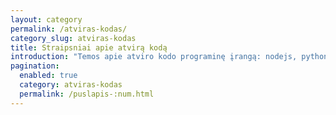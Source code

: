 ```yaml
---
layout: category
permalink: /atviras-kodas/
category_slug: atviras-kodas
title: Straipsniai apie atvirą kodą
introduction: "Temos apie atviro kodo programinę įrangą: nodejs, python, mysql, openssl, serverių administravimą, atsargines kopijas, cron ir pan."
pagination:
  enabled: true
  category: atviras-kodas
  permalink: /puslapis-:num.html
---
```



